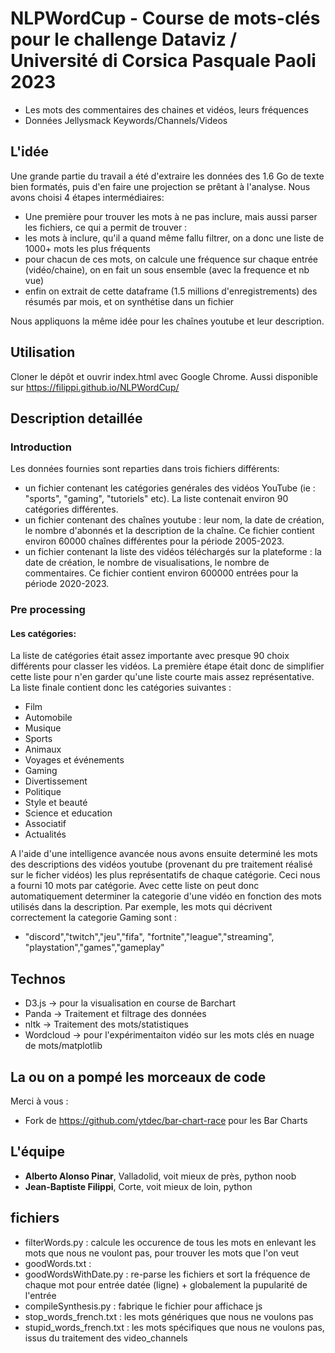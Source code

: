 # NLPWordCup - Course de mots-clés pour le challenge Dataviz / Université di Corsica Pasquale Paoli 2023

- Les mots des commentaires des chaines et vidéos, leurs fréquences
- Données Jellysmack Keywords/Channels/Videos 



## L'idée
Une grande partie du travail a été d'extraire les données des 1.6 Go de texte bien formatés, puis d'en faire une projection se prêtant à l'analyse.
Nous avons choisi 4 étapes intermédiaires:
* Une première pour trouver les mots à ne pas inclure, mais aussi parser les fichiers,  ce qui a permit de trouver :
* les mots à inclure, qu'il a quand même fallu filtrer, on a donc une liste de 1000+ mots les plus fréquents
* pour chacun de ces mots, on calcule une fréquence sur chaque entrée (vidéo/chaine), on en fait un sous ensemble (avec la frequence et nb vue)
* enfin on extrait de cette dataframe (1.5 millions d'enregistrements) des résumés par mois, et on synthétise dans un fichier 

Nous appliquons la même idée pour les chaînes youtube et leur description.

## Utilisation
Cloner le dépôt et ouvrir index.html avec Google Chrome.
Aussi disponible sur https://filippi.github.io/NLPWordCup/


## Description detaillée

### Introduction

Les données fournies sont reparties dans trois fichiers différents:
* un fichier contenant les catégories genérales des vidéos YouTube (ie : "sports", "gaming", "tutoriels" etc). La liste contenait environ 90 catégories différentes.
* un fichier contenant des chaînes youtube : leur nom, la date de création, le nombre d'abonnés et la description de la chaîne. Ce fichier contient environ 60000 chaînes différentes pour la période 2005-2023.
* un fichier contenant la liste des vidéos téléchargés sur la plateforme : la date de création, le nombre de visualisations, le nombre de commentaires. Ce fichier contient environ 600000 entrées pour la période 2020-2023.
	
### Pre processing



#### Les catégories: ####

La liste de catégories était assez importante avec presque 90 choix différents pour classer les vidéos. La première étape était donc de simplifier cette liste pour n'en garder qu'une liste courte mais assez représentative. 
La liste finale contient donc les catégories suivantes :
* Film
* Automobile
* Musique
* Sports
* Animaux
* Voyages et événements
* Gaming
* Divertissement
* Politique
* Style et beauté
* Science et education
* Associatif
* Actualités

A l'aide d'une intelligence avancée nous avons ensuite determiné les mots des descriptions des vidéos youtube (provenant du pre traitement réalisé sur le ficher vidéos) les plus représentatifs de chaque catégorie.
Ceci nous a fourni 10 mots par catégorie. Avec cette liste on peut donc automatiquement determiner la categorie d'une vidéo en fonction des mots utilisés dans la description.
Par exemple, les mots qui décrivent correctement la categorie Gaming sont :
* "discord","twitch","jeu","fifa", "fortnite","league","streaming", "playstation","games","gameplay"

## Technos
- D3.js -> pour la visualisation en course de Barchart
- Panda -> Traitement et filtrage des données
- nltk -> Traitement des mots/statistiques
- Wordcloud -> pour l'expérimentaiton vidéo sur les mots clés en nuage de mots/matplotlib


## La ou on a pompé les morceaux de code
Merci à vous :
- Fork de https://github.com/ytdec/bar-chart-race pour les Bar Charts

## L'équipe
- **Alberto Alonso Pinar**, Valladolid, voit mieux de près, python noob
- **Jean-Baptiste Filippi**, Corte, voit mieux de loin, python

## fichiers
- filterWords.py : calcule les occurence de tous les mots en enlevant les mots que nous ne voulont pas, pour trouver les mots que l'on veut
- goodWords.txt :
- goodWordsWithDate.py : re-parse les fichiers et sort la fréquence de chaque mot pour entrée datée (ligne) + globalement la pupularité de l'entrée 
- compileSynthesis.py : fabrique le fichier pour affichace js
- stop_words_french.txt : les mots génériques que nous ne voulons pas
- stupid_words_french.txt : les mots spécifiques que nous ne voulons pas, issus du traitement des video_channels